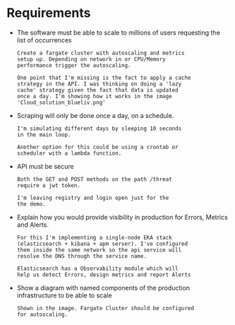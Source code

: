# Requirements  

* The software must be able to scale to millions of users requesting the list of occurrences  
  ```
  Create a fargate cluster with autoscaling and metrics
  setup up. Depending on network in or CPU/Memory 
  performance trigger the autoscaling.
  
  One point that I'm missing is the fact to apply a cache
  strategy in the API. I was thinking on doing a 'lazy
  cache' strategy given the fact that data is updated 
  once a day. I'm showing how it works in the image 
  'Cloud_solution_blueliv.png'
  ```
* Scraping will only be done once a day, on a schedule.
  ```
  I'm simulating different days by sleeping 10 seconds 
  in the main loop.
  
  Another option for this could be using a crontab or 
  scheduler with a lambda function.
  ```
* API must be secure
  ```
  Both the GET and POST methods on the path /threat
  require a jwt token.
  
  I'm leaving registry and login open just for the 
  the demo.
  ```
* Explain how you would provide visibility in production for Errors, Metrics and Alerts.
  ```
  For this I'm implementing a single-node EKA stack
  (elasticsearch + kibana + apm server). I've configured
  them inside the same network so the api service will
  resolve the DNS through the service name.
  
  Elasticsearch has a Observability module which will
  help us detect Errors, design metrics and report Alerts
  ```
* Show a diagram with named components of the production infrastructure to be able to scale
  ```
  Shown in the image. Fargate Cluster should be configured
  for autoscaling.
  ```
